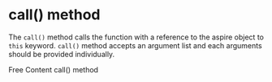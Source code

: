# call() method

The `call()` method calls the function with a reference to the aspire object to `this` keyword. `call()` method accepts an argument list and each arguments should be provided individually.

<ResourceGroupTitle>Free Content</ResourceGroupTitle>
<BadgeLink colorScheme='yellow' badgeText='Read' href='https://developer.mozilla.org/en-US/docs/Web/JavaScript/Reference/Global_Objects/Function/call'>call() method</BadgeLink>